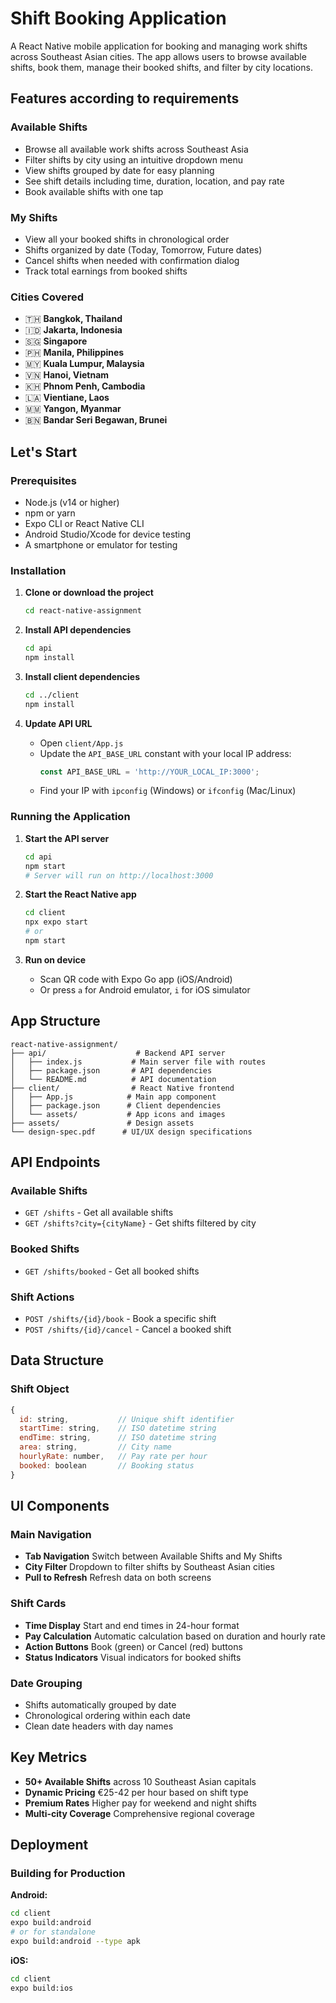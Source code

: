 # Shift Booking Application

A React Native mobile application for booking and managing work shifts across Southeast Asian cities. The app allows users to browse available shifts, book them, manage their booked shifts, and filter by city locations.

## Features according to requirements

### Available Shifts
- Browse all available work shifts across Southeast Asia
- Filter shifts by city using an intuitive dropdown menu
- View shifts grouped by date for easy planning
- See shift details including time, duration, location, and pay rate
- Book available shifts with one tap

### My Shifts
- View all your booked shifts in chronological order
- Shifts organized by date (Today, Tomorrow, Future dates)
- Cancel shifts when needed with confirmation dialog
- Track total earnings from booked shifts

### Cities Covered
- 🇹🇭 **Bangkok, Thailand**
- 🇮🇩 **Jakarta, Indonesia** 
- 🇸🇬 **Singapore**
- 🇵🇭 **Manila, Philippines**
- 🇲🇾 **Kuala Lumpur, Malaysia**
- 🇻🇳 **Hanoi, Vietnam**
- 🇰🇭 **Phnom Penh, Cambodia**
- 🇱🇦 **Vientiane, Laos**
- 🇲🇲 **Yangon, Myanmar**
- 🇧🇳 **Bandar Seri Begawan, Brunei**

## Let's Start

### Prerequisites
- Node.js (v14 or higher)
- npm or yarn
- Expo CLI or React Native CLI
- Android Studio/Xcode for device testing
- A smartphone or emulator for testing

### Installation

1. **Clone or download the project**
   ```bash
   cd react-native-assignment
   ```

2. **Install API dependencies**
   ```bash
   cd api
   npm install
   ```

3. **Install client dependencies**
   ```bash
   cd ../client
   npm install
   ```

4. **Update API URL**
   - Open `client/App.js`
   - Update the `API_BASE_URL` constant with your local IP address:
     ```javascript
     const API_BASE_URL = 'http://YOUR_LOCAL_IP:3000';
     ```
   - Find your IP with `ipconfig` (Windows) or `ifconfig` (Mac/Linux)

### Running the Application

1. **Start the API server**
   ```bash
   cd api
   npm start
   # Server will run on http://localhost:3000
   ```

2. **Start the React Native app**
   ```bash
   cd client
   npx expo start
   # or
   npm start
   ```

3. **Run on device**
   - Scan QR code with Expo Go app (iOS/Android)
   - Or press `a` for Android emulator, `i` for iOS simulator

##  App Structure

```
react-native-assignment/
├── api/                    # Backend API server
│   ├── index.js           # Main server file with routes
│   ├── package.json       # API dependencies
│   └── README.md          # API documentation
├── client/                # React Native frontend
│   ├── App.js            # Main app component
│   ├── package.json      # Client dependencies
│   └── assets/           # App icons and images
├── assets/               # Design assets
└── design-spec.pdf      # UI/UX design specifications
```

##  API Endpoints

### Available Shifts
- `GET /shifts` - Get all available shifts
- `GET /shifts?city={cityName}` - Get shifts filtered by city

### Booked Shifts
- `GET /shifts/booked` - Get all booked shifts

### Shift Actions
- `POST /shifts/{id}/book` - Book a specific shift
- `POST /shifts/{id}/cancel` - Cancel a booked shift

##  Data Structure

### Shift Object
```javascript
{
  id: string,           // Unique shift identifier
  startTime: string,    // ISO datetime string
  endTime: string,      // ISO datetime string  
  area: string,         // City name
  hourlyRate: number,   // Pay rate per hour
  booked: boolean       // Booking status
}
```

##  UI Components

### Main Navigation
- **Tab Navigation** Switch between Available Shifts and My Shifts
- **City Filter** Dropdown to filter shifts by Southeast Asian cities
- **Pull to Refresh** Refresh data on both screens

### Shift Cards
- **Time Display** Start and end times in 24-hour format
- **Pay Calculation** Automatic calculation based on duration and hourly rate
- **Action Buttons** Book (green) or Cancel (red) buttons
- **Status Indicators** Visual indicators for booked shifts

### Date Grouping
- Shifts automatically grouped by date
- Chronological ordering within each date
- Clean date headers with day names

##  Key Metrics

- **50+ Available Shifts** across 10 Southeast Asian capitals
- **Dynamic Pricing** €25-42 per hour based on shift type
- **Premium Rates** Higher pay for weekend and night shifts
- **Multi-city Coverage** Comprehensive regional coverage

## Deployment

### Building for Production

**Android:**
```bash
cd client
expo build:android
# or for standalone
expo build:android --type apk
```

**iOS:**
```bash
cd client  
expo build:ios
```

